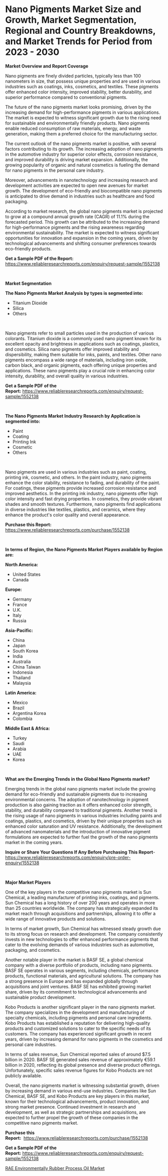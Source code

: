 <p><h1>Nano Pigments Market Size and Growth, Market Segmentation, Regional and Country Breakdowns, and Market Trends for Period from 2023 -  2030</h1></p><p><strong>Market Overview and Report Coverage</strong></p>
<p><p>Nano pigments are finely divided particles, typically less than 100 nanometers in size, that possess unique properties and are used in various industries such as coatings, inks, cosmetics, and textiles. These pigments offer enhanced color intensity, improved stability, better durability, and superior performance compared to conventional pigments.</p><p>The future of the nano pigments market looks promising, driven by the increasing demand for high-performance pigments in various applications. The market is expected to witness significant growth due to the rising need for sustainable and environmentally friendly products. Nano pigments enable reduced consumption of raw materials, energy, and waste generation, making them a preferred choice for the manufacturing sector.</p><p>The current outlook of the nano pigments market is positive, with several factors contributing to its growth. The increasing adoption of nano pigments in the automotive industry for superior color effects, corrosion resistance, and improved durability is driving market expansion. Additionally, the growing popularity of organic and natural cosmetics is fueling the demand for nano pigments in the personal care industry.</p><p>Moreover, advancements in nanotechnology and increasing research and development activities are expected to open new avenues for market growth. The development of eco-friendly and biocompatible nano pigments is anticipated to drive demand in industries such as healthcare and food packaging.</p><p>According to market research, the global nano pigments market is projected to grow at a compound annual growth rate (CAGR) of 11.1% during the forecasted period. This growth can be attributed to the increasing demand for high-performance pigments and the rising awareness regarding environmental sustainability. The market is expected to witness significant opportunities for innovation and expansion in the coming years, driven by technological advancements and shifting consumer preferences towards eco-friendly products.</p></p>
<p><strong>Get a Sample PDF of the Report:</strong> <a href="https://www.reliableresearchreports.com/enquiry/request-sample/1552138">https://www.reliableresearchreports.com/enquiry/request-sample/1552138</a></p>
<p>&nbsp;</p>
<p><strong>Market Segmentation</strong></p>
<p><strong>The Nano Pigments Market Analysis by types is segmented into:</strong></p>
<p><ul><li>Titanium Dioxide</li><li>Silica</li><li>Others</li></ul></p>
<p>&nbsp;</p>
<p><p>Nano pigments refer to small particles used in the production of various colorants. Titanium dioxide is a commonly used nano pigment known for its excellent opacity and brightness in applications such as coatings, plastics, and cosmetics. Silica nano pigments offer improved stability and dispersibility, making them suitable for inks, paints, and textiles. Other nano pigments encompass a wide range of materials, including iron oxide, carbon black, and organic pigments, each offering unique properties and applications. These nano pigments play a crucial role in enhancing color intensity, durability, and overall quality in various industries.</p></p>
<p><strong>Get a Sample PDF of the Report:</strong>&nbsp;<a href="https://www.reliableresearchreports.com/enquiry/request-sample/1552138">https://www.reliableresearchreports.com/enquiry/request-sample/1552138</a></p>
<p>&nbsp;</p>
<p><strong>The Nano Pigments Market Industry Research by Application is segmented into:</strong></p>
<p><ul><li>Paint</li><li>Coating</li><li>Printing Ink</li><li>Cosmetic</li><li>Others</li></ul></p>
<p>&nbsp;</p>
<p><p>Nano pigments are used in various industries such as paint, coating, printing ink, cosmetic, and others. In the paint industry, nano pigments enhance the color stability, resistance to fading, and durability of the paint. For coatings, these pigments provide increased corrosion resistance and improved aesthetics. In the printing ink industry, nano pigments offer high color intensity and fast drying properties. In cosmetics, they provide vibrant shades and smooth textures. Furthermore, nano pigments find applications in diverse industries like textiles, plastics, and ceramics, where they enhance the product's color quality and overall appearance.</p></p>
<p><strong>Purchase this Report:</strong>&nbsp; <a href="https://www.reliableresearchreports.com/purchase/1552138">https://www.reliableresearchreports.com/purchase/1552138</a></p>
<p>&nbsp;</p>
<p><strong>In terms of Region, the Nano Pigments Market Players available by Region are:</strong></p>
<p>
    <p> <strong> North America: </strong>
        <ul>
            <li>United States</li>
            <li>Canada</li>
        </ul>
        </p> 
    <p> <strong> Europe: </strong>
        <ul>
            <li>Germany</li>
            <li>France</li>
            <li>U.K.</li>
            <li>Italy</li>
            <li>Russia</li>
        </ul>
        </p> 
    <p> <strong> Asia-Pacific: </strong>
        <ul>
            <li>China</li>
            <li>Japan</li>
            <li>South Korea</li>
            <li>India</li>
            <li>Australia</li>
            <li>China Taiwan</li>
            <li>Indonesia</li>
            <li>Thailand</li>
            <li>Malaysia</li>
        </ul>
        </p> 
    <p> <strong> Latin America: </strong>
        <ul>
            <li>Mexico</li>
            <li>Brazil</li>
            <li>Argentina Korea</li>
            <li>Colombia</li>
        </ul>
        </p> 
    <p> <strong> Middle East & Africa: </strong>
        <ul>
            <li>Turkey</li>
            <li>Saudi</li>
            <li>Arabia</li>
            <li>UAE</li>
            <li>Korea</li>
        </ul>
    </p>
    </p>
<p>&nbsp;</p>
<p><strong>What are the Emerging Trends in the Global Nano Pigments market?</strong></p>
<p><p>Emerging trends in the global nano pigments market include the growing demand for eco-friendly and sustainable pigments due to increasing environmental concerns. The adoption of nanotechnology in pigment production is also gaining traction as it offers enhanced color strength, stability, and durability compared to traditional pigments. Another trend is the rising usage of nano pigments in various industries including paints and coatings, plastics, and cosmetics, driven by their unique properties such as enhanced color saturation and UV resistance. Additionally, the development of advanced nanomaterials and the introduction of innovative pigment formulations are expected to further fuel the growth of the nano pigments market in the coming years.</p></p>
<p><strong>Inquire or Share Your Questions If Any Before Purchasing This Report</strong>- <a href="https://www.reliableresearchreports.com/enquiry/pre-order-enquiry/1552138">https://www.reliableresearchreports.com/enquiry/pre-order-enquiry/1552138</a></p>
<p>&nbsp;</p>
<p><strong>Major Market Players</strong></p>
<p><p>One of the key players in the competitive nano pigments market is Sun Chemical, a leading manufacturer of printing inks, coatings, and pigments. Sun Chemical has a long history of over 200 years and operates in more than 25 countries worldwide. The company has strategically expanded its market reach through acquisitions and partnerships, allowing it to offer a wide range of innovative products and solutions.</p><p>In terms of market growth, Sun Chemical has witnessed steady growth due to its strong focus on research and development. The company consistently invests in new technologies to offer enhanced performance pigments that cater to the evolving demands of various industries such as automotive, packaging, and cosmetics.</p><p>Another notable player in the market is BASF SE, a global chemical company with a diverse portfolio of products, including nano pigments. BASF SE operates in various segments, including chemicals, performance products, functional materials, and agricultural solutions. The company has a strong presence in Europe and has expanded globally through acquisitions and joint ventures. BASF SE has exhibited growing market share, driven by its commitment to technological advancements and sustainable product development.</p><p>Kobo Products is another significant player in the nano pigments market. The company specializes in the development and manufacturing of specialty chemicals, including pigments and personal care ingredients. Kobo Products has established a reputation for delivering high-quality products and customized solutions to cater to the specific needs of its customers. The company has experienced significant growth in recent years, driven by increasing demand for nano pigments in the cosmetics and personal care industries.</p><p>In terms of sales revenue, Sun Chemical reported sales of around $7.5 billion in 2020. BASF SE generated sales revenue of approximately €59.1 billion in 2020, reflecting its global presence and diverse product offerings. Unfortunately, specific sales revenue figures for Kobo Products are not publicly available.</p><p>Overall, the nano pigments market is witnessing substantial growth, driven by increasing demand in various end-use industries. Companies like Sun Chemical, BASF SE, and Kobo Products are key players in this market, known for their technological advancements, product innovation, and strong market presence. Continued investment in research and development, as well as strategic partnerships and acquisitions, are expected to further propel the growth of these companies in the competitive nano pigments market.</p></p>
<p><strong>Purchase this Report:</strong>&nbsp;&nbsp;<a href="https://www.reliableresearchreports.com/purchase/1552138">https://www.reliableresearchreports.com/purchase/1552138</a></p>
<p></p>
<p><strong>Get a Sample PDF of the Report:</strong>&nbsp;<a href="https://www.reliableresearchreports.com/enquiry/request-sample/1552138">https://www.reliableresearchreports.com/enquiry/request-sample/1552138</a></p>
<p><p><a href="https://github.com/NorbertYates/Market-Research-Report-List-2/blob/main/rae-environmentally-rubber-process-oil-market.md">RAE Environmentally Rubber Process Oil Market</a></p></p>